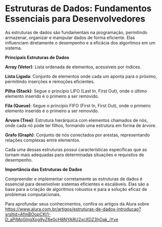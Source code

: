 # Estruturas de Dados: Fundamentos Essenciais para Desenvolvedores

As estruturas de dados são fundamentais na programação, permitindo armazenar, organizar e manipular dados de forma eficiente. Elas influenciam diretamente o desempenho e a eficácia dos algoritmos em um sistema.

**Principais Estruturas de Dados**

**Array (Vetor)**: Lista ordenada de elementos, acessíveis por índices.

**Lista Ligada**: Conjunto de elementos onde cada um aponta para o próximo, permitindo inserções e remoções eficientes.

**Pilha (Stack)**: Segue o princípio LIFO (Last In, First Out), onde o último elemento inserido é o primeiro a ser removido.

**Fila (Queue)**: Segue o princípio FIFO (First In, First Out), onde o primeiro elemento inserido é o primeiro a ser removido.

**Árvore (Tree)**: Estrutura hierárquica com elementos chamados de nós, onde cada nó pode ter filhos, formando uma estrutura em forma de árvore.

**Grafo (Graph)**: Conjunto de nós conectados por arestas, representando relações complexas entre elementos.

Cada uma dessas estruturas possui características específicas que as tornam mais adequadas para determinadas situações e requisitos de desempenho.

**Importância das Estruturas de Dados**

Compreender e implementar corretamente as estruturas de dados é essencial para desenvolver sistemas eficientes e escaláveis. Elas são a base para a criação de algoritmos robustos e para a solução eficaz de problemas computacionais.

Para aprofundar seus conhecimentos, confira os artigos da Alura sobre https://www.alura.com.br/artigos/estruturas-de-dados-introducao?srsltid=AfmBOopCKt1-D_aPiMoGlngXog9yZ6e0cH8NYARU2xcXDZ3hOak_iYve

